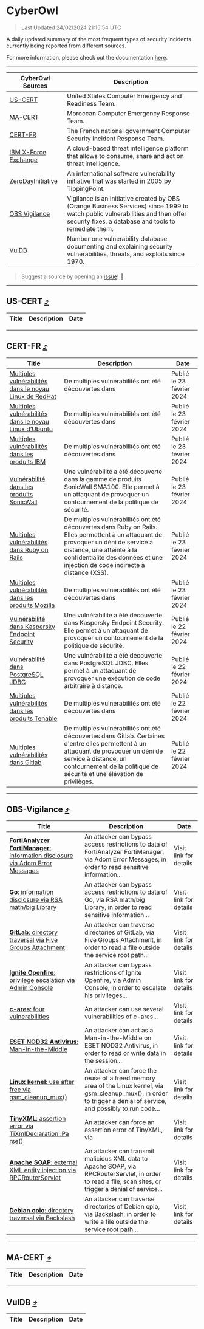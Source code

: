 
 <div id='top'></div>

# CyberOwl

 > Last Updated 24/02/2024 21:15:54 UTC
 
 A daily updated summary of the most frequent types of security incidents currently being reported from different sources.
 
 For more information, please check out the documentation [here](./docs/README.md).
 
 ---
 |CyberOwl Sources|Description|
 |---|---|
 |[US-CERT](#us-cert-arrow_heading_up)|United States Computer Emergency and Readiness Team.|
 |[MA-CERT](#ma-cert-arrow_heading_up)|Moroccan Computer Emergency Response Team.|
 |[CERT-FR](#cert-fr-arrow_heading_up)|The French national government Computer Security Incident Response Team.|
 |[IBM X-Force Exchange](#ibmcloud-arrow_heading_up)|A cloud-based threat intelligence platform that allows to consume, share and act on threat intelligence.|
 |[ZeroDayInitiative](#zerodayinitiative-arrow_heading_up)|An international software vulnerability initiative that was started in 2005 by TippingPoint.|
 |[OBS Vigilance](#obs-vigilance-arrow_heading_up)|Vigilance is an initiative created by OBS (Orange Business Services) since 1999 to watch public vulnerabilities and then offer security fixes, a database and tools to remediate them.|
 |[VulDB](#vuldb-arrow_heading_up)|Number one vulnerability database documenting and explaining security vulnerabilities, threats, and exploits since 1970.|
 
 > Suggest a source by opening an [issue](https://github.com/karimhabush/cyberowl/issues)! :raised_hands:
 ---

## US-CERT [:arrow_heading_up:](#cyberowl)

 |Title|Description|Date|
 |---|---|---|
 
 ---

## CERT-FR [:arrow_heading_up:](#cyberowl)

 |Title|Description|Date|
 |---|---|---|
 |[Multiples vulnérabilités dans le noyau Linux de RedHat](https://www.cert.ssi.gouv.fr/avis/CERTFR-2024-AVI-0164/)|De multiples vulnérabilités ont été découvertes dans |Publié le 23 février 2024|
 |[Multiples vulnérabilités dans le noyau Linux d’Ubuntu](https://www.cert.ssi.gouv.fr/avis/CERTFR-2024-AVI-0163/)|De multiples vulnérabilités ont été découvertes dans |Publié le 23 février 2024|
 |[Multiples vulnérabilités dans les produits IBM](https://www.cert.ssi.gouv.fr/avis/CERTFR-2024-AVI-0162/)|De multiples vulnérabilités ont été découvertes dans |Publié le 23 février 2024|
 |[Vulnérabilité dans les produits SonicWall](https://www.cert.ssi.gouv.fr/avis/CERTFR-2024-AVI-0161/)|Une vulnérabilité a été découverte dans la gamme de produits SonicWall SMA100. Elle permet à un attaquant de provoquer un contournement de la politique de sécurité.|Publié le 23 février 2024|
 |[Multiples vulnérabilités dans Ruby on Rails](https://www.cert.ssi.gouv.fr/avis/CERTFR-2024-AVI-0160/)|De multiples vulnérabilités ont été découvertes dans Ruby on Rails. Elles permettent à un attaquant de provoquer un déni de service à distance, une atteinte à la confidentialité des données et une injection de code indirecte à distance (XSS).|Publié le 23 février 2024|
 |[Multiples vulnérabilités dans les produits Mozilla](https://www.cert.ssi.gouv.fr/avis/CERTFR-2024-AVI-0159/)|De multiples vulnérabilités ont été découvertes dans |Publié le 23 février 2024|
 |[Vulnérabilité dans Kaspersky Endpoint Security](https://www.cert.ssi.gouv.fr/avis/CERTFR-2024-AVI-0158/)|Une vulnérabilité a été découverte dans Kaspersky Endpoint Security. Elle permet à un attaquant de provoquer un contournement de la politique de sécurité.|Publié le 22 février 2024|
 |[Vulnérabilité dans PostgreSQL JDBC](https://www.cert.ssi.gouv.fr/avis/CERTFR-2024-AVI-0157/)|Une vulnérabilité a été découverte dans PostgreSQL JDBC. Elles permet à un attaquant de provoquer une exécution de code arbitraire à distance.|Publié le 22 février 2024|
 |[Multiples vulnérabilités dans les produits Tenable](https://www.cert.ssi.gouv.fr/avis/CERTFR-2024-AVI-0156/)|De multiples vulnérabilités ont été découvertes dans |Publié le 22 février 2024|
 |[Multiples vulnérabilités dans Gitlab](https://www.cert.ssi.gouv.fr/avis/CERTFR-2024-AVI-0155/)|De multiples vulnérabilités ont été découvertes dans Gitlab. Certaines d'entre elles permettent à un attaquant de provoquer un déni de service à distance, un contournement de la politique de sécurité et une élévation de privilèges.|Publié le 22 février 2024|
 
 ---

## OBS-Vigilance [:arrow_heading_up:](#cyberowl)

 |Title|Description|Date|
 |---|---|---|
 |[<a href="https://vigilance.fr/vulnerability/FortiAnalyzer-FortiManager-information-disclosure-via-Adom-Error-Messages-43471" class="noirorange"><b>FortiAnalyzer  FortiManager</b>: information disclosure via Adom Error Messages</a>](https://vigilance.fr/vulnerability/FortiAnalyzer-FortiManager-information-disclosure-via-Adom-Error-Messages-43471)|An attacker can bypass access restrictions to data of FortiAnalyzer  FortiManager, via Adom Error Messages, in order to read sensitive information...|Visit link for details|
 |[<a href="https://vigilance.fr/vulnerability/Go-information-disclosure-via-RSA-math-big-Library-43470" class="noirorange"><b>Go</b>: information disclosure via RSA math/big Library</a>](https://vigilance.fr/vulnerability/Go-information-disclosure-via-RSA-math-big-Library-43470)|An attacker can bypass access restrictions to data of Go, via RSA math/big Library, in order to read sensitive information...|Visit link for details|
 |[<a href="https://vigilance.fr/vulnerability/GitLab-directory-traversal-via-Five-Groups-Attachment-41313" class="noirorange"><b>GitLab</b>: directory traversal via Five Groups Attachment</a>](https://vigilance.fr/vulnerability/GitLab-directory-traversal-via-Five-Groups-Attachment-41313)|An attacker can traverse directories of GitLab, via Five Groups Attachment, in order to read a file outside the service root path...|Visit link for details|
 |[<a href="https://vigilance.fr/vulnerability/Ignite-Openfire-privilege-escalation-via-Admin-Console-41309" class="noirorange"><b>Ignite Openfire</b>: privilege escalation via Admin Console</a>](https://vigilance.fr/vulnerability/Ignite-Openfire-privilege-escalation-via-Admin-Console-41309)|An attacker can bypass restrictions of Ignite Openfire, via Admin Console, in order to escalate his privileges...|Visit link for details|
 |[<a href="https://vigilance.fr/vulnerability/c-ares-four-vulnerabilities-41303" class="noirorange"><b>c-ares</b>: four vulnerabilities</a>](https://vigilance.fr/vulnerability/c-ares-four-vulnerabilities-41303)|An attacker can use several vulnerabilities of c-ares...|Visit link for details|
 |[<a href="https://vigilance.fr/vulnerability/ESET-NOD32-Antivirus-Man-in-the-Middle-43177" class="noirorange"><b>ESET NOD32 Antivirus</b>: Man-in-the-Middle</a>](https://vigilance.fr/vulnerability/ESET-NOD32-Antivirus-Man-in-the-Middle-43177)|An attacker can act as a Man-in-the-Middle on ESET NOD32 Antivirus, in order to read or write data in the session...|Visit link for details|
 |[<a href="https://vigilance.fr/vulnerability/Linux-kernel-use-after-free-via-gsm-cleanup-mux-43174" class="noirorange"><b>Linux kernel</b>: use after free via gsm_cleanup_mux()</a>](https://vigilance.fr/vulnerability/Linux-kernel-use-after-free-via-gsm-cleanup-mux-43174)|An attacker can force the reuse of a freed memory area of the Linux kernel, via gsm_cleanup_mux(), in order to trigger a denial of service, and possibly to run code...|Visit link for details|
 |[<a href="https://vigilance.fr/vulnerability/TinyXML-assertion-error-via-TiXmlDeclaration-Parse-43172" class="noirorange"><b>TinyXML</b>: assertion error via <wbr>TiXmlDeclaration::Pa<wbr>rse()</wbr></wbr></a>](https://vigilance.fr/vulnerability/TinyXML-assertion-error-via-TiXmlDeclaration-Parse-43172)|An attacker can force an assertion error of TinyXML, via |Visit link for details|
 |[<a href="https://vigilance.fr/vulnerability/Apache-SOAP-external-XML-entity-injection-via-RPCRouterServlet-43170" class="noirorange"><b>Apache SOAP</b>: external XML entity injection via RPCRouterServlet</a>](https://vigilance.fr/vulnerability/Apache-SOAP-external-XML-entity-injection-via-RPCRouterServlet-43170)|An attacker can transmit malicious XML data to Apache SOAP, via RPCRouterServlet, in order to read a file, scan sites, or trigger a denial of service...|Visit link for details|
 |[<a href="https://vigilance.fr/vulnerability/Debian-cpio-directory-traversal-via-Backslash-43168" class="noirorange"><b>Debian cpio</b>: directory traversal via Backslash</a>](https://vigilance.fr/vulnerability/Debian-cpio-directory-traversal-via-Backslash-43168)|An attacker can traverse directories of Debian cpio, via Backslash, in order to write a file outside the service root path...|Visit link for details|
 
 ---

## MA-CERT [:arrow_heading_up:](#cyberowl)

 |Title|Description|Date|
 |---|---|---|
 
 ---

## VulDB [:arrow_heading_up:](#cyberowl)

 |Title|Description|Date|
 |---|---|---|
 